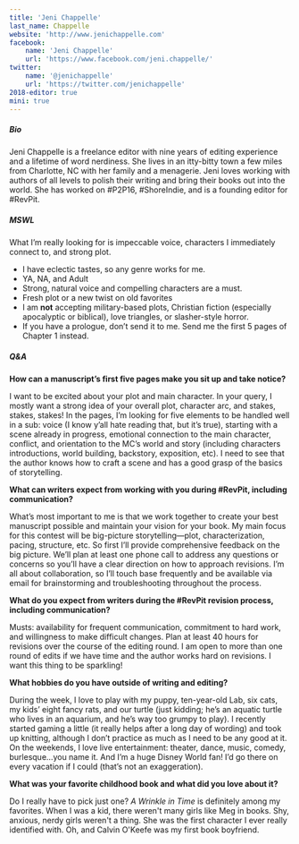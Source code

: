 ```yaml
---
title: 'Jeni Chappelle'
last_name: Chappelle
website: 'http://www.jenichappelle.com'
facebook:
    name: 'Jeni Chappelle'
    url: 'https://www.facebook.com/jeni.chappelle/'
twitter:
    name: '@jenichappelle'
    url: 'https://twitter.com/jenichappelle'
2018-editor: true
mini: true
---
```


##### Bio

Jeni Chappelle is a freelance editor with nine years of editing experience and a lifetime of word nerdiness. She lives in an itty-bitty town a few miles from Charlotte, NC with her family and a menagerie. Jeni loves working with authors of all levels to polish their writing and bring their books out into the world. She has worked on #P2P16, #ShoreIndie, and is a founding editor for #RevPit.

##### MSWL

What I’m really looking for is impeccable voice, characters I immediately connect to, and strong plot.
 * I have eclectic tastes, so any genre works for me.
 * YA, NA, and Adult
 * Strong, natural voice and compelling characters are a must.
 * Fresh plot or a new twist on old favorites
 * I am **not** accepting military-based plots, Christian fiction (especially apocalyptic or biblical), love triangles, or slasher-style horror.
 * If you have a prologue, don’t send it to me. Send me the first 5 pages of Chapter 1 instead.

##### Q&A

**How can a manuscript’s first five pages make you sit up and take notice?** 

I want to be excited about your plot and main character. In your query, I mostly want a strong idea of your overall plot, character arc, and stakes, stakes, stakes! In the pages, I’m looking for five elements to be handled well in a sub: voice (I know y’all hate reading that, but it’s true), starting with a scene already in progress, emotional connection to the main character, conflict, and orientation to the MC’s world and story (including characters introductions, world building, backstory, exposition, etc). I need to see that the author knows how to craft a scene and has a good grasp of the basics of storytelling. 

**What can writers expect from working with you during #RevPit, including communication?**

What’s most important to me is that we work together to create your best manuscript possible and maintain your vision for your book. My main focus for this contest will be big-picture storytelling—plot, characterization, pacing, structure, etc. So first I’ll provide comprehensive feedback on the big picture. We’ll plan at least one phone call to address any questions or concerns so you’ll have a clear direction on how to approach revisions. I’m all about collaboration, so I’ll touch base frequently and be available via email for brainstorming and troubleshooting throughout the process.

**What do you expect from writers during the #RevPit revision process, including communication?**

Musts: availability for frequent communication, commitment to hard work, and willingness to make difficult changes. Plan at least 40 hours for revisions over the course of the editing round. I am open to more than one round of edits if we have time and the author works hard on revisions. I want this thing to be sparkling!

**What hobbies do you have outside of writing and editing?**

During the week, I love to play with my puppy, ten-year-old Lab, six cats, my kids’ eight fancy rats, and our turtle (just kidding; he’s an aquatic turtle who lives in an aquarium, and he’s way too grumpy to play). I recently started gaming a little (it really helps after a long day of wording) and took up knitting, although I don’t practice as much as I need to be any good at it. On the weekends, I love live entertainment: theater, dance, music, comedy, burlesque…you name it. And I’m a huge Disney World fan! I’d go there on every vacation if I could (that’s not an exaggeration). 

**What was your favorite childhood book and what did you love about it?**

Do I really have to pick just one? _A Wrinkle in Time_ is definitely among my favorites. When I was a kid, there weren't many girls like Meg in books. Shy, anxious, nerdy girls weren't a thing. She was the first character I ever really identified with. Oh, and Calvin O'Keefe was my first book boyfriend. 

